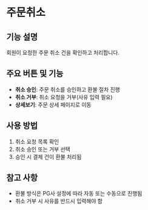 # 주문취소

## 기능 설명
회원이 요청한 주문 취소 건을 확인하고 처리합니다.

## 주요 버튼 및 기능
- **취소 승인**: 주문 취소를 승인하고 환불 절차 진행
- **취소 거부**: 취소 요청을 거부(사유 입력 필요)
- **상세보기**: 주문 상세 페이지로 이동

## 사용 방법
1. 취소 요청 목록 확인
2. 취소 승인 또는 거부 선택
3. 승인 시 결제 건이 환불 처리됨

## 참고 사항
- 환불 방식은 PG사 설정에 따라 자동 또는 수동으로 진행됨
- 취소 거부 시 사유를 반드시 입력해야 함
